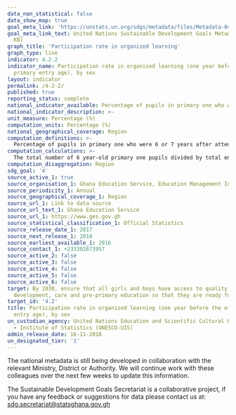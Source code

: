 ```yaml
---
data_non_statistical: false
data_show_map: true
goal_meta_link: 'https://unstats.un.org/sdgs/metadata/files/Metadata-04-02-02.pdf '
goal_meta_link_text: United Nations Sustainable Development Goals Metadata (PDF 223
  KB)
graph_title: 'Participation rate in organized learning'
graph_type: line
indicator: 4.2.2
indicator_name: Participation rate in organized learning (one year before the official
  primary entry age), by sex
layout: indicator
permalink: /4-2-2/
published: true
reporting_status: complete
national_indicator_available: Percentage of pupils in primary one who were 6 or 7 years after attending Kindergarten in the previous year.
national_indicator_description: >-
unit_measure: Percentage (%)
computation_units: Percentage (%)
national_geographical_coverage: Region
computation_definitions: >-
  Percentage of pupils in primary one who were 6 or 7 years after attending Kindergarten in the previous year. 
computation_calculations: >-
  The total number of 6 year-old primary one pupils divided by total enrolment for primary one and multiplied by 100
computation_disaggregation: Region
sdg_goal: '4'
source_active_1: true
source_organisation_1: Ghana Education Service, Education Management Information System (EMIS), 2016 
source_periodicity_1: Annual 
source_geographical_coverage_1: Region
source_url_1: Link to data source
source_url_text_1: Ghana Education Service
source_url_1: https://www.ges.gov.gh
source_statistical_classification_1: Official Statistics
source_release_date_1: 2017
source_next_release_1: 2018
source_earliest_available_1: 2016
source_contact_1: +233302673957
source_active_2: false
source_active_3: false
source_active_4: false
source_active_5: false
source_active_6: false
target: By 2030, ensure that all girls and boys have access to quality early childhood
  development, care and pre-primary education so that they are ready for primary education
target_id: '4.2'
title: Participation rate in organized learning (one year before the official primary
  entry age), by sex
un_custodian_agency: United Nations Education and Scientific Cultural Organisation
  - Institute of Statistics (UNESCO-UIS)
admin_release_date: 16-11-2018
un_designated_tier: '1'
---
```

The national metadata is still being developed in collaboration with the relevant Ministry, District or Authority.  We will continue work with these colleagues over the next few weeks to update this information.

The Sustainable Development Goals Secretariat is a collaborative project, if you have any feedback or suggestions for data please contact us at: sdg.secretariat@statsghana.gov.gh
